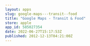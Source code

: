 ```yaml
---
layout: apps
slug: google-maps---transit--food
title: "Google Maps - Transit & Food"
store: apple
app_id: 585027354
date: 2022-06-27T15:17:53Z
published: 2012-12-13T04:21:00Z
---
```

